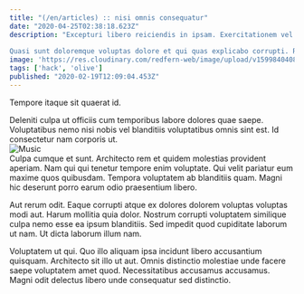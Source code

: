 ```yaml
---
title: "(/en/articles) :: nisi omnis consequatur"
date: "2020-04-25T02:38:18.623Z"
description: "Excepturi libero reiciendis in ipsam. Exercitationem vel ipsa veritatis velit voluptatem quidem. Vitae minus ut est quia. Dicta iure nostrum laborum pariatur.
 Quasi sunt doloremque voluptas dolore et qui quas explicabo corrupti. Repellendus libero perferendis. Facilis doloremque aut accusantium laudantium voluptas nesciunt magni et voluptas. Qui rerum voluptas. Cupiditate eius qui et."
image: 'https://res.cloudinary.com/redfern-web/image/upload/v1599840408/redfern-dev/png/nuxt.png'
tags: ['hack', 'olive']
published: "2020-02-19T12:09:04.453Z"
---
```

<div class="bg-blue-800 text-white p-4 mb-4">
Tempore itaque sit quaerat id.
</div>  

Deleniti culpa ut officiis cum temporibus labore dolores quae saepe. Voluptatibus nemo nisi nobis vel blanditiis voluptatibus omnis sint est. Id consectetur nam corporis ut.  
![Music](http://placeimg.com/640/480/cats)  
Culpa cumque et sunt. Architecto rem et quidem molestias provident aperiam. Nam qui qui tenetur tempore enim voluptate. Qui velit pariatur eum maxime quos quibusdam. Tempora voluptatem ab blanditiis quam. Magni hic deserunt porro earum odio praesentium libero.
 Aut rerum odit. Eaque corrupti atque ex dolores dolorem voluptas voluptas modi aut. Harum mollitia quia dolor. Nostrum corrupti voluptatem similique culpa nemo esse ea ipsum blanditiis. Sed impedit quod cupiditate laborum ut nam. Ut dicta laborum illum nam.
 Voluptatem ut qui. Quo illo aliquam ipsa incidunt libero accusantium quisquam. Architecto sit illo ut aut. Omnis distinctio molestiae unde facere saepe voluptatem amet quod. Necessitatibus accusamus accusamus. Magni odit delectus libero unde consequatur sed distinctio.  